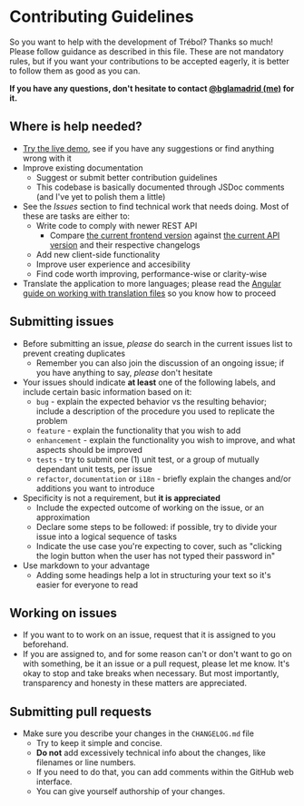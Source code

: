 # Contributing Guidelines

So you want to help with the development of Trébol? Thanks so much!
Please follow guidance as described in this file. These are not mandatory rules, but if you want your contributions to be accepted eagerly, it is better to follow them as good as you can.

__If you have any questions, don't hesitate to contact [@bglamadrid (me)](https://github.com/bglamadrid) for it.__


## Where is help needed?

- [Try the live demo](https://trebol-ecommerce.github.io/ngx-trebol-frontend/), see if you have any suggestions or find anything wrong with it
- Improve existing documentation
  - Suggest or submit better contribution guidelines
  - This codebase is basically documented through JSDoc comments (and I've yet to polish them a little)
- See the _Issues_ section to find technical work that needs doing. Most of these are tasks are either to:
  - Write code to comply with newer REST API
    - Compare [the current frontend version](https://github.com/trebol-ecommerce/ngx-trebol-frontend/blob/main/package.json#L3) against [the current API version](https://github.com/trebol-ecommerce/ngx-trebol-frontend/blob/main/package.json#L3) and their respective changelogs
  - Add new client-side functionality
  - Improve user experience and accesibility
  - Find code worth improving, performance-wise or clarity-wise
- Translate the application to more languages; please read the [Angular guide on working with translation files](https://angular.io/guide/i18n-common-translation-files) so you know how to proceed


## Submitting issues

- Before submitting an issue, _please_ do search in the current issues list to prevent creating duplicates
  - Remember you can also join the discussion of an ongoing issue; if you have anything to say, _please_ don't hesitate
- Your issues should indicate __at least__ one of the following labels, and include certain basic information based on it:
  - `bug` - explain the expected behavior vs the resulting behavior; include a description of the procedure you used to replicate the problem
  - `feature` - explain the functionality that you wish to add
  - `enhancement` - explain the functionality you wish to improve, and what aspects should be improved
  - `tests` - try to submit one (1) unit test, or a group of mutually dependant unit tests, per issue
  - `refactor`, `documentation` or `i18n` - briefly explain the changes and/or additions you want to introduce
- Specificity is not a requirement, but __it is appreciated__
  - Include the expected outcome of working on the issue, or an approximation
  - Declare some steps to be followed: if possible, try to divide your issue into a logical sequence of tasks
  - Indicate the use case you're expecting to cover, such as "clicking the login button when the user has not typed their password in"
- Use markdown to your advantage
  - Adding some headings help a lot in structuring your text so it's easier for everyone to read


## Working on issues

- If you want to to work on an issue, request that it is assigned to you beforehand.
- If you are assigned to, and for some reason can't or don't want to go on with something, be it an issue or a pull request, please let me know. It's okay to stop and  take breaks when necessary. But most importantly, transparency and honesty in these matters are appreciated.


## Submitting pull requests

- Make sure you describe your changes in the `CHANGELOG.md` file
  - Try to keep it simple and concise.
  - __Do not__ add excessively technical info about the changes, like filenames or line numbers.
  - If you need to do that, you can add comments within the GitHub web interface.
  - You can give yourself authorship of your changes.
